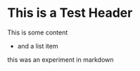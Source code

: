 # This is a Test Header
This is some content
- and a list item









this was an experiment in markdown
